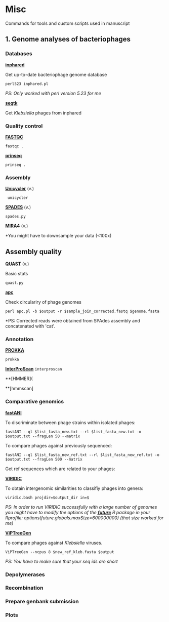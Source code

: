 # Misc

Commands for tools and custom scripts used in manuscript

## 1. Genome analyses of bacteriophages 

### Databases

**[inphared](https://github.com/RyanCook94/inphared)**

Get up-to-date bacteriophage genome database

`perl523 inphared.pl`

*PS: Only worked with perl version 5.23 for me* 

**[seqtk](https://github.com/lh3/seqtk)**

Get *Klebsiella* phages from inphared



### Quality control

**[FASTQC](https://www.bioinformatics.babraham.ac.uk/projects/fastqc/)**

` fastqc . `

**[prinseq](http://prinseq.sourceforge.net/)**

` prinseq . `

### Assembly

**[Unicycler](https://github.com/rrwick/Unicycler)** (v.)

` unicycler`

**[SPADES](http://cab.spbu.ru/software/spades/)** (v.) 

` spades.py `

**[MIRA4](https://sourceforge.net/p/mira-assembler/wiki/Home/)** (v.)

*You might have to downsample your data (<100x)

## Assembly quality

**[QUAST](https://github.com/ablab/quast)** (v.)

Basic stats

`quast.py`

**[apc](https://github.com/tseemann/apc/blob/master/apc.pl)**

Check circulariry of phage genomes

`perl apc.pl -b $output -r $sample_join_corrected.fastq $genome.fasta`

*PS: Corrected reads were obtained from SPAdes assembly and concatenated with 'cat'. 

### Annotation

**[PROKKA](https://github.com/tseemann/prokka)**

`prokka `

**[InterProScan](https://www.ebi.ac.uk/interpro/download/)**
`interproscan`

**[HMMER](

**[hmmscan]

### Comparative genomics

**[fastANI](https://github.com/ParBLiSS/FastANI)**

To discriminate between phage strains within isolated phages:

`fastANI --ql $list_fasta_new.txt --rl $list_fasta_new.txt -o $output.txt --fragLen 50 --matrix`

To compare phages against previously sequenced:

`fastANI --ql $list_fasta_new_ref.txt --rl $list_fasta_new_ref.txt -o $output.txt --fragLen 500 --matrix`

Get ref sequences which are related to your phages:


**[VIRIDIC](http://rhea.icbm.uni-oldenburg.de/VIRIDIC/)**

To obtain intergenomic similarities to classifiy phages into genera:

`viridic.bash projdir=$output_dir in=$`

*PS: In order to run VIRIDIC successfully with a large number of genomes you might have to modify the options of the **[future](https://github.com/HenrikBengtsson/future)** R package in your Rprofile: options(future.globals.maxSize=600000000) (that size worked for me)*

**[ViPTreeGen](https://github.com/yosuken/ViPTreeGen)**

To compare phages against *Klebsiella* viruses.

`ViPTreeGen --ncpus 8 $new_ref_kleb.fasta $output`

*PS: You have to make sure that your seq ids are short*

### Depolymerases 


### Recombination


### Prepare genbank submission


### Plots
